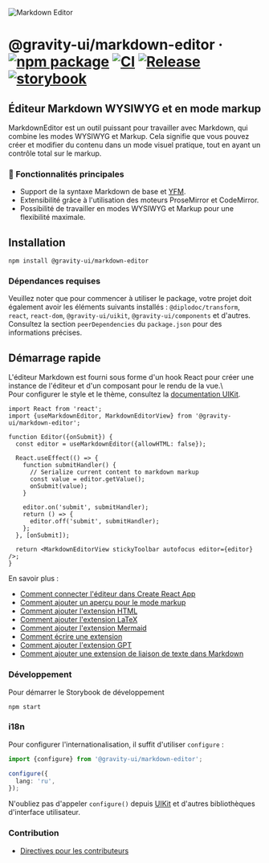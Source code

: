 ![Markdown Editor](https://github.com/user-attachments/assets/0b4e5f65-54cf-475f-9c68-557a4e9edb46)

# @gravity-ui/markdown-editor &middot; [![npm package](https://img.shields.io/npm/v/@gravity-ui/markdown-editor)](https://www.npmjs.com/package/@gravity-ui/markdown-editor) [![CI](https://img.shields.io/github/actions/workflow/status/gravity-ui/markdown-editor/ci.yml?branch=main&label=CI)](https://github.com/gravity-ui/markdown-editor/actions/workflows/ci.yml?query=branch:main) [![Release](https://img.shields.io/github/actions/workflow/status/gravity-ui/markdown-editor/release.yml?branch=main&label=Release)](https://github.com/gravity-ui/markdown-editor/actions/workflows/release.yml?query=branch:main) [![storybook](https://img.shields.io/badge/Storybook-deployed-ff4685)](https://preview.gravity-ui.com/md-editor/)

## Éditeur Markdown WYSIWYG et en mode markup

MarkdownEditor est un outil puissant pour travailler avec Markdown, qui combine les modes WYSIWYG et Markup. Cela signifie que vous pouvez créer et modifier du contenu dans un mode visuel pratique, tout en ayant un contrôle total sur le markup.

### 🔧 Fonctionnalités principales

- Support de la syntaxe Markdown de base et [YFM](https://ydocs.tech).
- Extensibilité grâce à l'utilisation des moteurs ProseMirror et CodeMirror.
- Possibilité de travailler en modes WYSIWYG et Markup pour une flexibilité maximale.

## Installation

```shell
npm install @gravity-ui/markdown-editor
```

### Dépendances requises

Veuillez noter que pour commencer à utiliser le package, votre projet doit également avoir les éléments suivants installés : `@diplodoc/transform`, `react`, `react-dom`, `@gravity-ui/uikit`, `@gravity-ui/components` et d'autres. Consultez la section `peerDependencies` du `package.json` pour des informations précises.

## Démarrage rapide

L'éditeur Markdown est fourni sous forme d'un hook React pour créer une instance de l'éditeur et d'un composant pour le rendu de la vue.\  
Pour configurer le style et le thème, consultez la [documentation UIKit](https://github.com/gravity-ui/uikit?tab=readme-ov-file#styles).

```tsx
import React from 'react';
import {useMarkdownEditor, MarkdownEditorView} from '@gravity-ui/markdown-editor';

function Editor({onSubmit}) {
  const editor = useMarkdownEditor({allowHTML: false});

  React.useEffect(() => {
    function submitHandler() {
      // Serialize current content to markdown markup
      const value = editor.getValue();
      onSubmit(value);
    }

    editor.on('submit', submitHandler);
    return () => {
      editor.off('submit', submitHandler);
    };
  }, [onSubmit]);

  return <MarkdownEditorView stickyToolbar autofocus editor={editor} />;
}
```
En savoir plus :
- [Comment connecter l'éditeur dans Create React App](https://preview.gravity-ui.com/md-editor/?path=/docs/docs-getting-started-create-react-app--docs)
- [Comment ajouter un aperçu pour le mode markup](https://preview.gravity-ui.com/md-editor/?path=/docs/docs-getting-started-preview--docs)
- [Comment ajouter l'extension HTML](https://preview.gravity-ui.com/md-editor/?path=/docs/docs-extensions-html-block--docs)
- [Comment ajouter l'extension LaTeX](https://preview.gravity-ui.com/md-editor/?path=/docs/docs-extensions-latex-extension--docs)
- [Comment ajouter l'extension Mermaid](https://preview.gravity-ui.com/md-editor/?path=/docs/docs-extensions-mermaid-extension--docs)
- [Comment écrire une extension](https://preview.gravity-ui.com/md-editor/?path=/docs/docs-develop-extension-creation--docs)
- [Comment ajouter l'extension GPT](https://preview.gravity-ui.com/md-editor/?path=/docs/docs-extensions-gpt--docs)
- [Comment ajouter une extension de liaison de texte dans Markdown](https://preview.gravity-ui.com/md-editor/?path=/docs/docs-develop-extension-with-popup--docs)

### Développement
Pour démarrer le Storybook de développement

```shell
npm start
```


### i18n

Pour configurer l'internationalisation, il suffit d'utiliser `configure` :

```typescript
import {configure} from '@gravity-ui/markdown-editor';

configure({
  lang: 'ru',
});
```

N'oubliez pas d'appeler `configure()` depuis [UIKit](https://github.com/gravity-ui/uikit?tab=readme-ov-file#i18n) et d'autres bibliothèques d'interface utilisateur.

### Contribution

- [Directives pour les contributeurs](https://preview.gravity-ui.com/md-editor/?path=/docs/docs-contributing--docs)